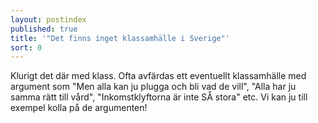 ```yaml
---
layout: postindex
published: true
title: '"Det finns inget klassamhälle i Sverige"'
sort: 0
---
```




Klurigt det där med klass. Ofta avfärdas ett eventuellt klassamhälle med argument som "Men alla kan ju plugga och bli vad de vill", "Alla har ju samma rätt till vård", "Inkomstklyftorna är inte SÅ stora" etc. Vi kan ju till exempel kolla på de argumenten!
